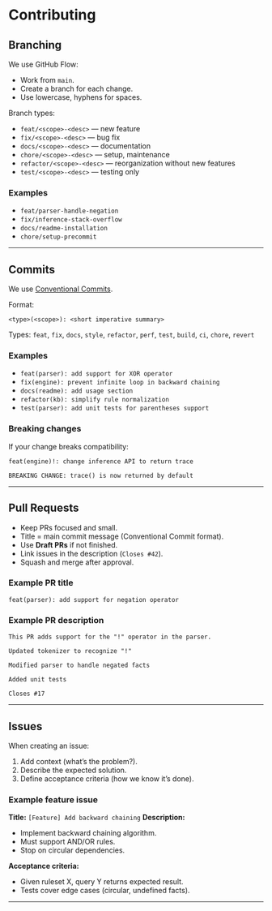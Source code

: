 # Contributing

## Branching

We use GitHub Flow:
- Work from `main`.
- Create a branch for each change.
- Use lowercase, hyphens for spaces.

Branch types:
- `feat/<scope>-<desc>` — new feature
- `fix/<scope>-<desc>` — bug fix
- `docs/<scope>-<desc>` — documentation
- `chore/<scope>-<desc>` — setup, maintenance
- `refactor/<scope>-<desc>` — reorganization without new features
- `test/<scope>-<desc>` — testing only

### Examples
- `feat/parser-handle-negation`
- `fix/inference-stack-overflow`
- `docs/readme-installation`
- `chore/setup-precommit`

---

## Commits

We use [Conventional Commits](https://www.conventionalcommits.org/).

Format:
```
<type>(<scope>): <short imperative summary>
```

Types: `feat`, `fix`, `docs`, `style`, `refactor`, `perf`, `test`, `build`, `ci`, `chore`, `revert`

### Examples
- `feat(parser): add support for XOR operator`
- `fix(engine): prevent infinite loop in backward chaining`
- `docs(readme): add usage section`
- `refactor(kb): simplify rule normalization`
- `test(parser): add unit tests for parentheses support`

### Breaking changes
If your change breaks compatibility:
```
feat(engine)!: change inference API to return trace

BREAKING CHANGE: trace() is now returned by default
```

---

## Pull Requests

- Keep PRs focused and small.
- Title = main commit message (Conventional Commit format).
- Use **Draft PRs** if not finished.
- Link issues in the description (`Closes #42`).
- Squash and merge after approval.

### Example PR title
```
feat(parser): add support for negation operator
```

### Example PR description
```
This PR adds support for the "!" operator in the parser.

Updated tokenizer to recognize "!"

Modified parser to handle negated facts

Added unit tests

Closes #17
```

---

## Issues

When creating an issue:
1. Add context (what’s the problem?).
2. Describe the expected solution.
3. Define acceptance criteria (how we know it’s done).

### Example feature issue
**Title:** `[Feature] Add backward chaining`
**Description:**
- Implement backward chaining algorithm.
- Must support AND/OR rules.
- Stop on circular dependencies.

**Acceptance criteria:**
- Given ruleset X, query Y returns expected result.
- Tests cover edge cases (circular, undefined facts).

---
